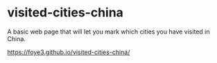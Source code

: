 # visited-cities-china
A basic web page that will let you mark which cities you have visited in China.

https://foye3.github.io/visited-cities-china/
